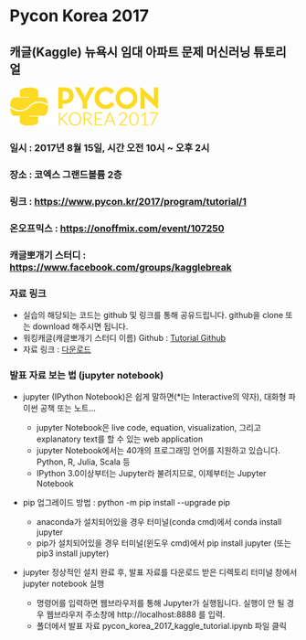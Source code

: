 # Pycon Korea 2017 
## 캐글(Kaggle) 뉴욕시 임대 아파트 문제 머신러닝 튜토리얼
![pycon-2017-kr](img/pycon2017-logo-yellow.png)

### 일시 : 2017년 8월 15일, 시간 오전 10시 ~ 오후 2시
### 장소 : 코엑스 그랜드볼륨 2층 
### 링크 : https://www.pycon.kr/2017/program/tutorial/1
### 온오프믹스 : https://onoffmix.com/event/107250
### 캐글뽀개기 스터디 : https://www.facebook.com/groups/kagglebreak


### 자료 링크
- 실습의 해당되는 코드는 github 및 링크를 통해 공유드립니다. 
github을 clone 또는 download 해주시면 됩니다.
- 워킹캐글(캐글뽀개기 스터디 이름) Github : [Tutorial Github](...)
- 자료 링크 : [다운로드]()


### 발표 자료 보는 법 (jupyter notebook)
- jupyter (IPython Notebook)은 쉽게 말하면(*I는 Interactive의 약자), 대화형 파이썬 공책 또는 노트...
    - jupyter Notebook은 live code, equation, visualization, 그리고 explanatory text를 할 수 있는 web application
    - jupyter Notebook에서는 40개의 프로그래밍 언어를 지원하고 있습니다. Python, R, Julia, Scala 등
    - IPython 3.0이상부터는 Jupyter라  불려지므로, 이제부터는 Jupyter Notebook


- pip 업그레이드 방법 : python -m pip install --upgrade pip
    - anaconda가 설치되어있을 경우 터미널(conda cmd)에서 conda install jupyter
    - pip가 설치되어있을 경우 터미널(윈도우 cmd)에서 pip install jupyter (또는 pip3 install jupyter)
    

- jupyter 정상적인 설치 완료 후, 발표 자료를 다운로드 받은 디렉토리 터미널 창에서 jupyter notebook 실행
    - 명령어를 입력하면 웹브라우저를 통해 Jupyter가 실행됩니다. 실행이 안 될 경우 웹브라우저 주소창에 http://localhost:8888 를 입력.
    - 폴더에서 발표 자료 pycon_korea_2017_kaggle_tutorial.ipynb 파일 클릭
